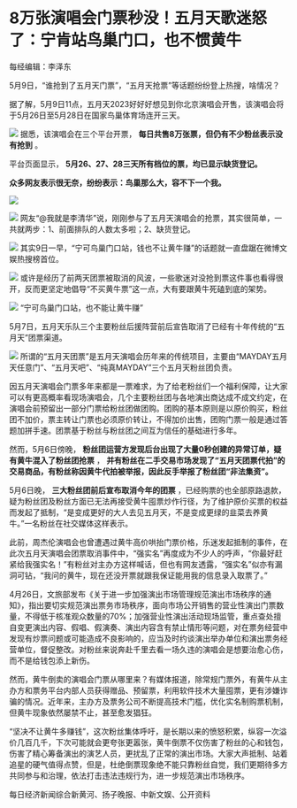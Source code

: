 # 8万张演唱会门票秒没！五月天歌迷怒了：宁肯站鸟巢门口，也不惯黄牛

每经编辑：李泽东

5月9日，“谁抢到了五月天门票”，“五月天抢票”等话题纷纷登上热搜，啥情况？

据了解，5月9日11点，五月天2023好好好想见到你北京演唱会开售，该演唱会将于5月26日至5月28日在国家鸟巢体育场连开三天。

![](https://inews.gtimg.com/om_bt/OwAhM9MLekB0czzvOddccOxdH0B6iWqWIHLxHIDNtfaOMAA/1000)
据悉，该演唱会在三个平台开票， **每日共售8万张票，但仍有不少粉丝表示没有抢到** 。

平台页面显示， **5月26、27、28三天所有档位的票，均已显示缺货登记。**

**众多网友表示很无奈，纷纷表示：鸟巢那么大，容不下一个我。**

![](https://inews.gtimg.com/om_bt/OhDCuOpQ-aaRCl6ybtOjL6BXTqPuIPSCLYjj_5lfAutXkAA/1000)

![](https://inews.gtimg.com/om_bt/Oa1CJHzG77wxUE_f0AolNaDUzVicTh53SCt3VXNa_JYcoAA/1000)
网友“@我就是李清华”说，刚刚参与了五月天演唱会的抢票，其实很简单，一共就两步：1、前面排队的人数太多啦；2、缺货登记。

![](https://inews.gtimg.com/om_bt/OihZdyWxnNOANCiA52LpT3kgX8Q-f8CZcAjIh7UH4N45MAA/1000)
其实9日一早，“宁可鸟巢门口站，钱也不让黄牛赚”的话题就一直盘踞在微博文娱热搜榜首位。

![](https://inews.gtimg.com/om_bt/OJ5yfAAwwM_c8Qgd1Ty2OMxuHh01hG2UKIUPS_dQpoWBQAA/1000)
或许是经历了前两天团票被取消的风波，一些歌迷对没抢到票这件事也看得很开，反而更坚定地倡导“不买黄牛票”这一点，大有要跟黄牛死磕到底的架势。

![](https://inews.gtimg.com/om_bt/O1ruFq8PlSmo7k5e6TRdOyv_Oq3tochBCw_Ip_gSPPbd8AA/1000)
“宁可鸟巢门口站，也不能让黄牛赚”

5月7日，五月天乐队三个主要粉丝后援阵营前后宣告取消了已经有十年传统的“五月天”团票渠道。

![](https://inews.gtimg.com/om_bt/OTE0_TFrNY6-y-2PovpAhjsBKkqU68ssemgu2cCAOQO6EAA/1000)
所谓的“五月天团票”是五月天演唱会历年来的传统项目，主要由“MAYDAY五月天任意门”、“五月天吧”、“纯真MAYDAY”三个五月天粉丝团负责。

因五月天演唱会门票多年来都是一票难求，为了给老粉丝们一个福利保障，让大家可以有更高概率看现场演唱会，几个主要粉丝团与各地演出商达成不成文约定，在演唱会前预留出一部分门票给粉丝团做团购。团购的基本原则是以原价购买，粉丝团不加价，票主转让门票也必须原价转让，不得加价出售，团购门票一般是通过答题加拼手速。团票基于粉丝与粉丝团之间互为信任的基础进行多年。

然而，5月6日傍晚， **粉丝团运营方发现后台出现了大量0秒创建的异常订单，疑有黄牛混入了粉丝团抢票** ，
**并有粉丝在二手交易市场发现了“五月天团票代拍”的交易商品，有粉丝称因黄牛代拍被举报，因此反手举报了粉丝团“非法集资”。**

5月6日晚， **三大粉丝团前后宣布取消今年的团票**
，已经购票的也全部原路退款，疑为粉丝团及粉丝方面已无法再接受黄牛囤票炒作行径，为了维护原价买票的权益而发起了抵制，“是变成更好的大人去见五月天，不是变成更绿的韭菜去养黄牛。”一名粉丝在社交媒体这样表示。

此前，周杰伦演唱会也曾遭遇过黄牛高价哄抬门票价格，乐迷发起抵制的事件，在此次五月天演唱会团票取消事件中，“强实名”再度成为不少人的呼声，“你最好赶紧给我强实名！”有粉丝对主办方这样喊话，但也有网友透露，“强实名”似亦有漏洞可钻，“我问的黄牛，现在还没开票就跟我保证能用我的信息录入取票了。”

4月26日，文旅部发布《关于进一步加强演出市场管理规范演出市场秩序的通知》，指出要切实规范演出票务市场秩序，面向市场公开销售的营业性演出门票数量，不得低于核准观众数量的70%；加强营业性演出活动现场监管，重点查处擅自变更演出内容、假唱、假演奏、演出内容含有禁止情形等问题，对在票务经营中发现有炒票问题或可能造成不良影响的，应当及时约谈演出举办单位和演出票务经营单位，督促整改。对粉丝来说奔赴千里去看一场久违的演唱会是想要治愈心伤，而不是给钱包添上新伤。

然而，黄牛倒卖的演唱会门票从哪里来？有媒体报道，除常规门票外，有黄牛从主办方和票务平台内部人员获得赠品、预留票，利用软件技术大量囤票，更有涉嫌诈骗的情况。近年来，主办方及票务公司不断提高技术门槛，优化实名制购票机制，但黄牛现象依然屡禁不止，甚至愈发猖狂。

“坚决不让黄牛多赚钱”，这次粉丝集体呼吁，是长期以来的愤怒积累，纵容一次溢价几百几千，下次可能就会更夸张更嚣张，黄牛倒票不仅伤害了粉丝的心和钱包，伤害了精心筹备演出的演艺人员，更扰乱了正常的演出市场。大家大声抵制、站着追星的硬气值得点赞，但是，杜绝倒票现象绝不能只靠粉丝自觉，我们更期待多方共同参与和治理，依法打击违法违规行为，进一步规范演出市场秩序。

每日经济新闻综合新黄河、扬子晚报、中新文娱、公开资料

